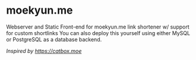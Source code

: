 # moekyun.me
Webserver and Static Front-end for moekyun.me link shortener w/ support for custom shortlinks
You can also deploy this yourself using either MySQL or PostgreSQL as a database backend.

*Inspired by https://catbox.moe*
